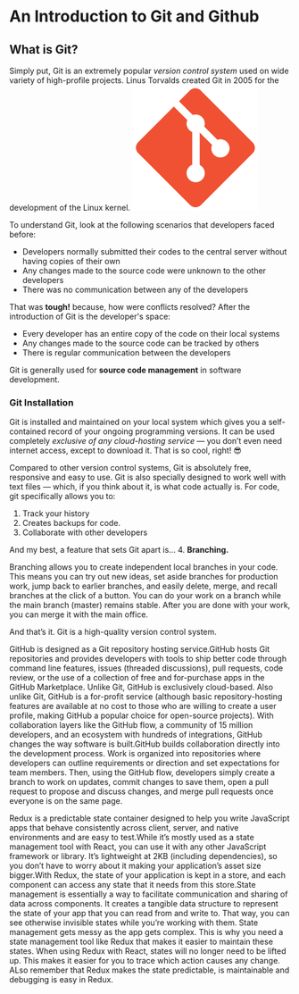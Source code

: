# An Introduction to Git and Github

## What is Git?
Simply put, Git is an extremely popular *version control system* used on wide variety of high-profile projects. Linus Torvalds created Git in 2005 for the development of the Linux kernel.
![git logo](git.png)

To understand Git, look at the following scenarios that developers faced before:

- Developers normally submitted their codes to the central server without having copies of their own
- Any changes made to the source code were unknown to the other developers
- There was no communication between any of the developers

That was **tough!** because, how were conflicts resolved? After the introduction of Git is the developer's space:

- Every developer has an entire copy of the code on their local systems
- Any changes made to the source code can be tracked by others
- There is regular communication between the developers

Git is generally used for **source code management** in software development.

### Git Installation
Git is installed and maintained on your local system which gives you a self-contained record of your ongoing programming versions. It can be used completely *exclusive of any cloud-hosting service* — you don’t even need internet access, except to download it. That is so cool, right! 😎

Compared to other version control systems, Git is absolutely free, responsive and easy to use. Git is also specially designed to work well with text files — which, if you think about it, is what code actually is. For code, git specifically allows you to:
1. Track your history
2. Creates backups for code.
3. Collaborate with other developers

And my best, a feature that sets Git apart is...
4. **Branching.** 

Branching allows you to create independent local branches in your code. This means you can try out new ideas, set aside branches for production work, jump back to earlier branches, and easily delete, merge, and recall branches at the click of a button. You can do your work on a branch while the main branch (master) remains stable. After you are done with your work, you can merge it with the main office.

And that’s it. Git is a high-quality version control system.



GitHub is designed as a Git repository hosting service.GitHub hosts Git repositories and provides developers with tools to ship better code through command line features, issues (threaded discussions), pull requests, code review, or the use of a collection of free and for-purchase apps in the GitHub Marketplace. Unlike Git, GitHub is exclusively cloud-based. Also unlike Git, GitHub is a for-profit service (although basic repository-hosting features are available at no cost to those who are willing to create a user profile, making GitHub a popular choice for open-source projects). With collaboration layers like the GitHub flow, a community of 15 million developers, and an ecosystem with hundreds of integrations, GitHub changes the way software is built.GitHub builds collaboration directly into the development process. Work is organized into repositories where developers can outline requirements or direction and set expectations for team members. Then, using the GitHub flow, developers simply create a branch to work on updates, commit changes to save them, open a pull request to propose and discuss changes, and merge pull requests once everyone is on the same page.


Redux is a predictable state container designed to help you write JavaScript apps that behave consistently across client, server, and native environments and are easy to test.While it’s mostly used as a state management tool with React, you can use it with any other JavaScript framework or library. It’s lightweight at 2KB (including dependencies), so you don’t have to worry about it making your application’s asset size bigger.With Redux, the state of your application is kept in a store, and each component can access any state that it needs from this store.State management is essentially a way to facilitate communication and sharing of data across components. It creates a tangible data structure to represent the state of your app that you can read from and write to. That way, you can see otherwise invisible states while you’re working with them. State management gets messy as the app gets complex. This is why you need a state management tool like Redux that makes it easier to maintain these states. When using Redux with React, states will no longer need to be lifted up. This makes it easier for you to trace which action causes any change. ALso remember that Redux makes the state predictable, is maintainable and debugging is easy in Redux.